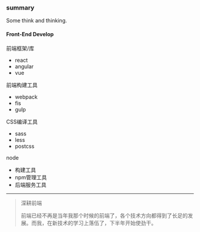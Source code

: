 ### summary
Some think and thinking.

#### Front-End Develop

前端框架/库

* react
* angular
* vue

前端构建工具

* webpack
* fis
* gulp

CSS编译工具

* sass
* less
* postcss

node

* 构建工具
* npm管理工具
* 后端服务工具


***

> 深耕前端
> 
> 前端已经不再是当年我那个时候的前端了，各个技术方向都得到了长足的发展。而我，在新技术的学习上落伍了，下半年开始使劲干。


